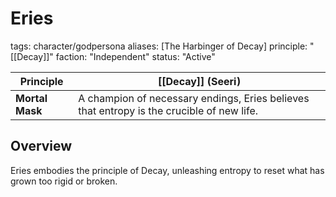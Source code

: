 Eries
=====

tags: character/godpersona aliases: [The Harbinger of Decay] principle: "[[Decay]]" faction: "Independent" status: "Active"

| **Principle** | [[Decay]] (Seeri) |
|---------------|-------------------|
| **Mortal Mask** | A champion of necessary endings, Eries believes that entropy is the crucible of new life. |

Overview
--------

Eries embodies the principle of Decay, unleashing entropy to reset what has grown too rigid or broken.
